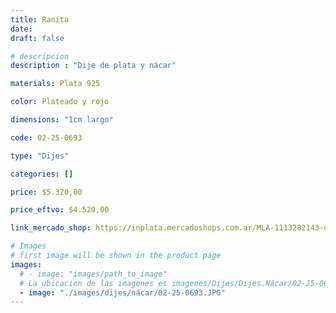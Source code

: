 ```yaml
---
title: Ranita
date: 
draft: false

# descripcion
description : "Dije de plata y nácar"

materials: Plata 925

color: Plateado y rojo

dimensions: "1cm largo"

code: 02-25-0693

type: "Dijes"

categories: []

price: $5.320,00

price_eftvo: $4.520,00

link_mercado_shop: https://inplata.mercadoshops.com.ar/MLA-1113282143-dije-de-plata-y-coral-ranita-_JM

# Images
# first image will be shown in the product page
images:
  # - image: "images/path_to_image"
  # La ubicacion de las imagenes es imagenes/Dijes/Dijes.Nácar/02-25-0693-ranita
  - image: "./images/dijes/nácar/02-25-0693.JPG"
---
```

